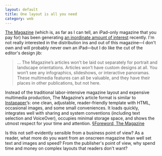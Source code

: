```yaml
---
layout: default
title: One layout is all you need
category: web
---
```


[The Magazine](http://the-magazine.org/) (which is, as far as I can tell, an iPad-only magazine that you pay for) has been generating [an inordinate amount of interest](http://craigmod.com/journal/subcompact_publishing/) recently. I'm not really interested in the distribution ins and out of this magazine—I don't own and will probably never own an iPad—but I do like the cut of the editor's design jib:

> &hellip; The Magazine’s articles won’t be laid out separately for portrait and landscape orientations. Articles won’t have custom designs at all. You won’t see any infographics, slideshows, or interactive panoramas. These multimedia features can all be valuable, and they have their places in other publications, but not here.

Instead of the traditional labor-intensive magazine layout and expensive multimedia production, The Magazine’s article format is similar to [Instapaper](http://www.instapaper.com/)’s: one clean, adjustable, reader-friendly template with HTML, occasional images, and some small conveniences. It loads quickly, integrates well with sharing and system conventions (including text selection and VoiceOver), occupies minimal storage space, and shows the utmost respect for your time and attention. [§Foreword, The Magazine](http://the-magazine.org/1/foreword)

Is this not self-evidently sensible from a business point of view? As a reader, what more do you want from an onscreen magazine than well set text and images and speed? From the publisher's point of view, why spend time and money on complex layouts that readers don't want?
